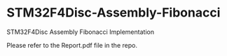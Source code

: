 # STM32F4Disc-Assembly-Fibonacci
STM32F4Disc Assembly Fibonacci Implementation

Please refer to the Report.pdf file in the repo.
